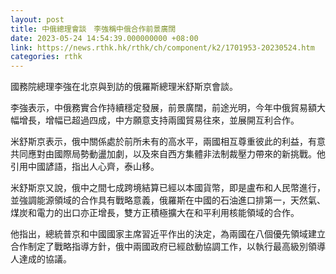 ```yaml
---
layout: post
title: 中俄總理會談　李強稱中俄合作前景廣闊
date: 2023-05-24 14:54:39.000000000 +08:00
link: https://news.rthk.hk/rthk/ch/component/k2/1701953-20230524.htm
categories: rthk
---
```


國務院總理李強在北京與到訪的俄羅斯總理米舒斯京會談。

李強表示，中俄務實合作持續穩定發展，前景廣闊，前途光明，今年中俄貿易額大幅增長，增幅已超過四成，中方願意支持兩國貿易往來，並展開互利合作。

米舒斯京表示，俄中關係處於前所未有的高水平，兩國相互尊重彼此的利益，有意共同應對由國際局勢動盪加劇，以及來自西方集體非法制裁壓力帶來的新挑戰。他引用中國諺語，指出人心齊，泰山移。

米舒斯京又說，俄中之間七成跨境結算已經以本國貨幣，即是盧布和人民幣進行，並強調能源領域的合作具有戰略意義，俄羅斯在中國的石油進口排第一，天然氣、煤炭和電力的出口亦正增長，雙方正積極擴大在和平利用核能領域的合作。

他指出，總統普京和中國國家主席習近平作出的決定，為兩國在八個優先領域建立合作制定了戰略指導方針，俄中兩國政府已經啟動協調工作，以執行最高級別領導人達成的協議。
